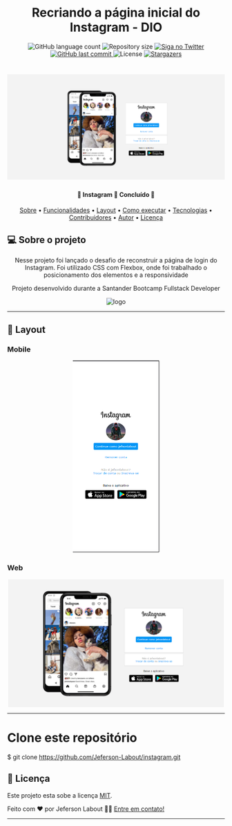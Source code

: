 <h1 align="center">Recriando a página inicial do Instagram - DIO</h1>
<p align="center">
  <img alt="GitHub language count" src="https://img.shields.io/github/languages/count/Jeferson-Labout/instagram?color=%2304D361">

  <img alt="Repository size" src="https://img.shields.io/github/repo-size/Jeferson-Labout/instagram">

  <a href="https://www.twitter.com/JefersonLabout/">
    <img alt="Siga no Twitter" src="https://camo.githubusercontent.com/2048a3b0875df30d126f788429d2c6eaab0049d77683951979aaeb87bb811b70/68747470733a2f2f696d672e736869656c64732e696f2f747769747465722f75726c3f75726c3d68747470732533412532462532466769746875622e636f6d25324674676d6172696e686f253246524541444d452d65636f6c657461">
  </a>
  
  <a href="https://github.com/Jeferson-Labout/instagram/commits/main">
    <img alt="GitHub last commit" src="https://img.shields.io/github/last-commit/Jeferson-Labout/instagram">
  </a>
    
   <img alt="License" src="https://img.shields.io/badge/license-MIT-brightgreen">
   <a href="https://github.com/Jeferson-Labout/instagram/stargazers">
    <img alt="Stargazers" src="https://img.shields.io/github/stars/Jeferson-Labout/instagram?style=social">
  </a>
 
</p>
<h1 align="center">
	  <a href="https://web.dio.me/track/santander-bootcamp-fullstack-developer">
     		<img alt="instagramInicial" title="#SantanderBootcamp2022" src="./assets/img/banner.png" />
 	 </a>
    
   
</h1>

<h4 align="center"> 
	🚀 Instagram 🚀 Concluído 🚀 
</h4>

<p align="center">
 <a href="#-sobre-o-projeto">Sobre</a> •
 <a href="#-funcionalidades">Funcionalidades</a> •
 <a href="#-layout">Layout</a> • 
 <a href="#-como-executar-o-projeto">Como executar</a> • 
 <a href="#-tecnologias">Tecnologias</a> • 
 <a href="#-contribuidores">Contribuidores</a> • 
 <a href="#-autor">Autor</a> • 
 <a href="#user-content--licença">Licença</a>
</p>


## 💻 Sobre o projeto
<p align="center">
Nesse projeto foi lançado o desafio de reconstruir a página de login do Instagram.
Foi utilizado CSS com Flexbox, onde foi trabalhado o posicionamento dos elementos e a  responsividade
</p>
<p align="center">
Projeto desenvolvido durante a Santander Bootcamp Fullstack Developer
</p>
<p align="center">
<img alt = "logo" src="https://hermes.digitalinnovation.one/tracks/800fd098-3eef-45e9-9544-544ae396076c.png" width="500px">

</p>


---


## 🎨 Layout


### Mobile

<p align="center">


  <img alt="mobile" title="#SantanderBootcamp2022" src="./assets/img/mobile.png" width="200px">
</p>

### Web

<p align="center" style="display: flex; align-items: flex-start; justify-content: center;">
   <img alt="desktop" title="#SantanderBootcamp2022" src="./assets/img/Desktop.png" width="500px">
</p>

---


# Clone este repositório
$ git clone https://github.com/Jeferson-Labout/instagram.git




## 📝 Licença

Este projeto esta sobe a licença [MIT](./LICENSE).

Feito com ❤️ por Jeferson Labout 👋🏽 [Entre em contato!](https://www.linkedin.com/in/jeferson-labout/)

---

